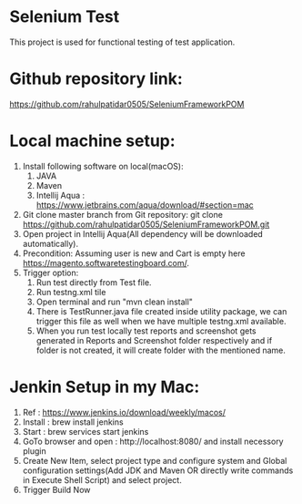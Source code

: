 # Selenium Test
This project is used for functional testing of test application.

# Github repository link:
https://github.com/rahulpatidar0505/SeleniumFrameworkPOM

# Local machine setup:
1) Install following software on local(macOS):
   1) JAVA
   2) Maven
   3) Intellij Aqua : https://www.jetbrains.com/aqua/download/#section=mac
2) Git clone master branch from Git repository:
   git clone https://github.com/rahulpatidar0505/SeleniumFrameworkPOM.git
3) Open project in Intellij Aqua(All dependency will be downloaded automatically).
4) Precondition: Assuming user is new and Cart is empty here https://magento.softwaretestingboard.com/.
5) Trigger option: 
   1) Run test directly from Test file.
   2) Run testng.xml tile
   3) Open terminal and run "mvn clean install"
   4) There is TestRunner.java file created inside utility package, we can trigger this file as well when we have multiple testng.xml available.
   5) When you run test locally test reports and screenshot gets generated in Reports and Screenshot folder respectively and if folder is not created, it will create folder with the mentioned name.

# Jenkin Setup in my Mac: 
1) Ref : https://www.jenkins.io/download/weekly/macos/
2) Install : brew install jenkins
3) Start : brew services start jenkins
4) GoTo browser and open : http://localhost:8080/ and install necessory plugin
5) Create New Item, select project type and configure system and Global configuration settings(Add JDK and Maven OR directly write commands in Execute Shell Script) and select project.
6) Trigger Build Now
